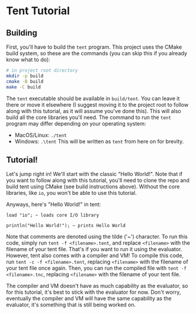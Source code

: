 # Tent Tutorial
## Building
First, you'll have to build the `tent` program. This project uses the CMake build system, so these are the commands (you can skip this if you already know what to do):
```sh
# in project root directory
mkdir -p build
cmake -B build
make -C build
```
The `tent` executable should be available in `build/tent`. You can leave it there or move it elsewhere (I suggest moving it to the project root to follow along with this tutorial, as it will
assume you've done this). This will also build all the core libraries you'll need.
The command to run the `tent` program may differ depending on your operating system:
- MacOS/Linux: `./tent`
- Windows: `.\tent`
This will be written as `tent` from here on for brevity.


## Tutorial!
Let's jump right in! We'll start with the classic "Hello World!". Note that if you want to follow along with this tutorial, you'll need to clone the repo
and build tent using CMake (see build instructions above). Without the core libraries, like `io`, you won't be able to use this tutorial.

Anyways, here's "Hello World!" in tent:

```
load "io"; ~ loads core I/O library

println("Hello World!"); ~ prints Hello World
```

Note that comments are denoted using the tilde ('~') character. To run this code, simply run `tent -f <filename>.tent`, and replace `<filename>`
with the filename of your tent file. That's if you want to run it using the evaluator. However, tent also comes with a compiler and VM!
To compile this code, run `tent -c -f <filename>.tent`, replacing `<filename>` with the filename of your tent file once again. Then, you can run
the compiled file with `tent -f <filename>.tnc`, replacing `<filename>` with the filename of your tent file.

The compiler and VM doesn't have as much capability as the evaluator, so for this tutorial, it's best to stick with the evaluator for now. Don't worry, eventually
the compiler and VM will have the same capability as the evaluator, it's something that is still being worked on.
